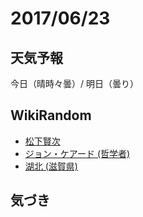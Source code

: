 # 2017/06/23

## 天気予報

今日（晴時々曇）/ 明日（曇り）

## WikiRandom

* [松下賢次](https://ja.wikipedia.org/wiki/%E6%9D%BE%E4%B8%8B%E8%B3%A2%E6%AC%A1)
* [ジョン・ケアード (哲学者)](https://ja.wikipedia.org/wiki/%E3%82%B8%E3%83%A7%E3%83%B3%E3%83%BB%E3%82%B1%E3%82%A2%E3%83%BC%E3%83%89_%28%E5%93%B2%E5%AD%A6%E8%80%85%29)
* [湖北 (滋賀県)](https://ja.wikipedia.org/wiki/%E6%B9%96%E5%8C%97_%28%E6%BB%8B%E8%B3%80%E7%9C%8C%29)

## 気づき


